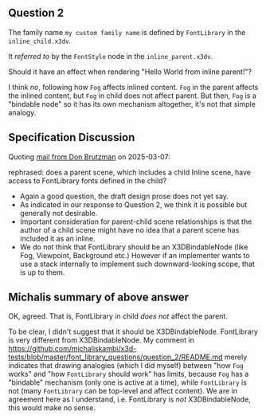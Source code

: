 ## Question 2

The family name `my custom family name` is defined
by `FontLibrary` in the `inline_child.x3dv`.

It *referred to* by the `FontStyle` node in the
`inline_parent.x3dv`.

Should it have an effect when rendering "Hello World from inline parent!"?

I think *no*, following how `Fog` affects inlined content. `Fog` in the parent affects the inlined content, but `Fog` in child does not affect parent. But then, `Fog` is a "bindable node" so it has its own mechanism altogether, it's not that simple analogy.

## Specification Discussion

Quoting [mail from Don Brutzman](https://web3d.org/pipermail/x3d-public_web3d.org/2025-March/021370.html) on 2025-03-07:

rephrased: does a parent scene, which includes a child Inline scene, have access to FontLibrary fonts defined in the child?

- Again a good question, the draft design prose does not yet say.
- As indicated in our response to Question 2, we think it is possible but generally not desirable.
- Important consideration for parent-child scene relationships is that the author of a child scene might have no idea that a parent scene has included it as an inline.
- We do not think that FontLibrary should be an X3DBindableNode (like Fog, Viewpoint, Background etc.)  However if an implementer wants to use a stack internally to implement such downward-looking scope, that is up to them.

## Michalis summary of above answer

OK, agreed. That is, FontLibrary in child *does not* affect the parent.

To be clear, I didn't suggest that it should be X3DBindableNode. FontLibrary is very different from X3DBindableNode. My comment in https://github.com/michaliskambi/x3d-tests/blob/master/font_library_questions/question_2/README.md merely indicates that drawing analogies (which I did myself) between "how `Fog` works" and "how `FontLibrary` should work" has limits, because `Fog` has a "bindable" mechanism (only one is active at a time), while `FontLibrary` is not (many `FontLibrary` can be top-level and affect content). We are in agreement here as I understand, i.e. FontLibrary is *not* X3DBindableNode, this would make no sense.
